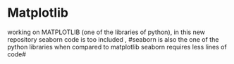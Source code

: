 # Matplotlib

working on MATPLOTLIB (one of the libraries of python),
in this new repository seaborn code is too included ,
#seaborn is also the one of the python libraries  when compared to matplotlib seaborn requires less lines of code#
